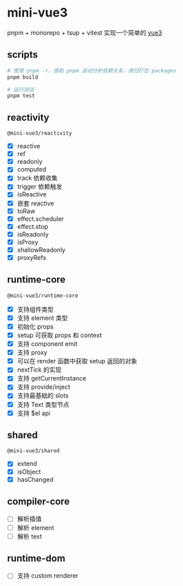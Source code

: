 # mini-vue3

pnpm + monorepo + tsup + vitest 实现一个简单的 [vue3](https://github.com/vuejs/core)

## scripts

```bash
# 使用 pnpm -r，借助 pnpm 自动分析依赖关系，递归打包 packages
pnpm build

# 运行测试
pnpm test
```

## reactivity

`@mini-vue3/reactivity`

- [x] reactive
- [x] ref
- [x] readonly
- [x] computed
- [x] track 依赖收集
- [x] trigger 依赖触发
- [x] isReactive
- [x] 嵌套 reactive
- [x] toRaw
- [x] effect.scheduler
- [x] effect.stop
- [x] isReadonly
- [x] isProxy
- [x] shallowReadonly
- [x] proxyRefs

## runtime-core

`@mini-vue3/runtime-core`

- [x] 支持组件类型
- [x] 支持 element 类型
- [x] 初始化 props
- [x] setup 可获取 props 和 context
- [x] 支持 component emit
- [x] 支持 proxy
- [x] 可以在 render 函数中获取 setup 返回的对象
- [x] nextTick 的实现
- [x] 支持 getCurrentInstance
- [x] 支持 provide/inject
- [x] 支持最基础的 slots
- [x] 支持 Text 类型节点
- [x] 支持 $el api

## shared

`@mini-vue3/shared`

- [x] extend
- [x] isObject
- [x] hasChanged

## compiler-core

- [ ] 解析插值
- [ ] 解析 element
- [ ] 解析 text

## runtime-dom

- [ ] 支持 custom renderer
